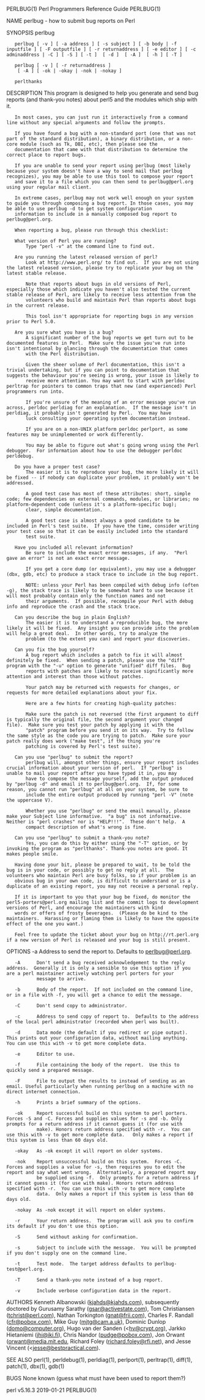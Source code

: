 PERLBUG(1)                                                                             Perl Programmers Reference Guide                                                                            PERLBUG(1)



NAME
       perlbug - how to submit bug reports on Perl

SYNOPSIS
       perlbug

       perlbug [ -v ] [ -a address ] [ -s subject ] [ -b body | -f inputfile ] [ -F outputfile ] [ -r returnaddress ] [ -e editor ] [ -c adminaddress | -C ] [ -S ] [ -t ]  [ -d ]  [ -A ]  [ -h ] [ -T ]

       perlbug [ -v ] [ -r returnaddress ]
        [ -A ] [ -ok | -okay | -nok | -nokay ]

       perlthanks

DESCRIPTION
       This program is designed to help you generate and send bug reports (and thank-you notes) about perl5 and the modules which ship with it.

       In most cases, you can just run it interactively from a command line without any special arguments and follow the prompts.

       If you have found a bug with a non-standard port (one that was not part of the standard distribution), a binary distribution, or a non-core module (such as Tk, DBI, etc), then please see the
       documentation that came with that distribution to determine the correct place to report bugs.

       If you are unable to send your report using perlbug (most likely because your system doesn't have a way to send mail that perlbug recognizes), you may be able to use this tool to compose your report
       and save it to a file which you can then send to perlbug@perl.org using your regular mail client.

       In extreme cases, perlbug may not work well enough on your system to guide you through composing a bug report. In those cases, you may be able to use perlbug -d to get system configuration
       information to include in a manually composed bug report to perlbug@perl.org.

       When reporting a bug, please run through this checklist:

       What version of Perl you are running?
           Type "perl -v" at the command line to find out.

       Are you running the latest released version of perl?
           Look at http://www.perl.org/ to find out.  If you are not using the latest released version, please try to replicate your bug on the latest stable release.

           Note that reports about bugs in old versions of Perl, especially those which indicate you haven't also tested the current stable release of Perl, are likely to receive less attention from the
           volunteers who build and maintain Perl than reports about bugs in the current release.

           This tool isn't appropriate for reporting bugs in any version prior to Perl 5.0.

       Are you sure what you have is a bug?
           A significant number of the bug reports we get turn out to be documented features in Perl.  Make sure the issue you've run into isn't intentional by glancing through the documentation that comes
           with the Perl distribution.

           Given the sheer volume of Perl documentation, this isn't a trivial undertaking, but if you can point to documentation that suggests the behaviour you're seeing is wrong, your issue is likely to
           receive more attention. You may want to start with perldoc perltrap for pointers to common traps that new (and experienced) Perl programmers run into.

           If you're unsure of the meaning of an error message you've run across, perldoc perldiag for an explanation.  If the message isn't in perldiag, it probably isn't generated by Perl.  You may have
           luck consulting your operating system documentation instead.

           If you are on a non-UNIX platform perldoc perlport, as some features may be unimplemented or work differently.

           You may be able to figure out what's going wrong using the Perl debugger.  For information about how to use the debugger perldoc perldebug.

       Do you have a proper test case?
           The easier it is to reproduce your bug, the more likely it will be fixed -- if nobody can duplicate your problem, it probably won't be addressed.

           A good test case has most of these attributes: short, simple code; few dependencies on external commands, modules, or libraries; no platform-dependent code (unless it's a platform-specific bug);
           clear, simple documentation.

           A good test case is almost always a good candidate to be included in Perl's test suite.  If you have the time, consider writing your test case so that it can be easily included into the standard
           test suite.

       Have you included all relevant information?
           Be sure to include the exact error messages, if any.  "Perl gave an error" is not an exact error message.

           If you get a core dump (or equivalent), you may use a debugger (dbx, gdb, etc) to produce a stack trace to include in the bug report.

           NOTE: unless your Perl has been compiled with debug info (often -g), the stack trace is likely to be somewhat hard to use because it will most probably contain only the function names and not
           their arguments.  If possible, recompile your Perl with debug info and reproduce the crash and the stack trace.

       Can you describe the bug in plain English?
           The easier it is to understand a reproducible bug, the more likely it will be fixed.  Any insight you can provide into the problem will help a great deal.  In other words, try to analyze the
           problem (to the extent you can) and report your discoveries.

       Can you fix the bug yourself?
           A bug report which includes a patch to fix it will almost definitely be fixed.  When sending a patch, please use the "diff" program with the "-u" option to generate "unified" diff files.  Bug
           reports with patches are likely to receive significantly more attention and interest than those without patches.

           Your patch may be returned with requests for changes, or requests for more detailed explanations about your fix.

           Here are a few hints for creating high-quality patches:

           Make sure the patch is not reversed (the first argument to diff is typically the original file, the second argument your changed file).  Make sure you test your patch by applying it with the
           "patch" program before you send it on its way.  Try to follow the same style as the code you are trying to patch.  Make sure your patch really does work ("make test", if the thing you're
           patching is covered by Perl's test suite).

       Can you use "perlbug" to submit the report?
           perlbug will, amongst other things, ensure your report includes crucial information about your version of perl.  If "perlbug" is unable to mail your report after you have typed it in, you may
           have to compose the message yourself, add the output produced by "perlbug -d" and email it to perlbug@perl.org.  If, for some reason, you cannot run "perlbug" at all on your system, be sure to
           include the entire output produced by running "perl -V" (note the uppercase V).

           Whether you use "perlbug" or send the email manually, please make your Subject line informative.  "a bug" is not informative.  Neither is "perl crashes" nor is "HELP!!!".  These don't help.  A
           compact description of what's wrong is fine.

       Can you use "perlbug" to submit a thank-you note?
           Yes, you can do this by either using the "-T" option, or by invoking the program as "perlthanks". Thank-you notes are good. It makes people smile.

       Having done your bit, please be prepared to wait, to be told the bug is in your code, or possibly to get no reply at all.  The volunteers who maintain Perl are busy folks, so if your problem is an
       obvious bug in your own code, is difficult to understand or is a duplicate of an existing report, you may not receive a personal reply.

       If it is important to you that your bug be fixed, do monitor the perl5-porters@perl.org mailing list and the commit logs to development versions of Perl, and encourage the maintainers with kind
       words or offers of frosty beverages.  (Please do be kind to the maintainers.  Harassing or flaming them is likely to have the opposite effect of the one you want.)

       Feel free to update the ticket about your bug on http://rt.perl.org if a new version of Perl is released and your bug is still present.

OPTIONS
       -a      Address to send the report to.  Defaults to perlbug@perl.org.

       -A      Don't send a bug received acknowledgement to the reply address.  Generally it is only a sensible to use this option if you are a perl maintainer actively watching perl porters for your
               message to arrive.

       -b      Body of the report.  If not included on the command line, or in a file with -f, you will get a chance to edit the message.

       -C      Don't send copy to administrator.

       -c      Address to send copy of report to.  Defaults to the address of the local perl administrator (recorded when perl was built).

       -d      Data mode (the default if you redirect or pipe output).  This prints out your configuration data, without mailing anything.  You can use this with -v to get more complete data.

       -e      Editor to use.

       -f      File containing the body of the report.  Use this to quickly send a prepared message.

       -F      File to output the results to instead of sending as an email. Useful particularly when running perlbug on a machine with no direct internet connection.

       -h      Prints a brief summary of the options.

       -ok     Report successful build on this system to perl porters. Forces -S and -C. Forces and supplies values for -s and -b. Only prompts for a return address if it cannot guess it (for use with
               make). Honors return address specified with -r.  You can use this with -v to get more complete data.   Only makes a report if this system is less than 60 days old.

       -okay   As -ok except it will report on older systems.

       -nok    Report unsuccessful build on this system.  Forces -C.  Forces and supplies a value for -s, then requires you to edit the report and say what went wrong.  Alternatively, a prepared report may
               be supplied using -f.  Only prompts for a return address if it cannot guess it (for use with make). Honors return address specified with -r.  You can use this with -v to get more complete
               data.  Only makes a report if this system is less than 60 days old.

       -nokay  As -nok except it will report on older systems.

       -r      Your return address.  The program will ask you to confirm its default if you don't use this option.

       -S      Send without asking for confirmation.

       -s      Subject to include with the message.  You will be prompted if you don't supply one on the command line.

       -t      Test mode.  The target address defaults to perlbug-test@perl.org.

       -T      Send a thank-you note instead of a bug report.

       -v      Include verbose configuration data in the report.

AUTHORS
       Kenneth Albanowski (<kjahds@kjahds.com>), subsequently doctored by Gurusamy Sarathy (<gsar@activestate.com>), Tom Christiansen (<tchrist@perl.com>), Nathan Torkington (<gnat@frii.com>), Charles F.
       Randall (<cfr@pobox.com>), Mike Guy (<mjtg@cam.a.uk>), Dominic Dunlop (<domo@computer.org>), Hugo van der Sanden (<hv@crypt.org<gt>), Jarkko Hietaniemi (<jhi@iki.fi>), Chris Nandor
       (<pudge@pobox.com>), Jon Orwant (<orwant@media.mit.edu>, Richard Foley (<richard.foley@rfi.net>), and Jesse Vincent (<jesse@bestpractical.com<gt>).

SEE ALSO
       perl(1), perldebug(1), perldiag(1), perlport(1), perltrap(1), diff(1), patch(1), dbx(1), gdb(1)

BUGS
       None known (guess what must have been used to report them?)



perl v5.16.3                                                                                      2019-01-21                                                                                       PERLBUG(1)
